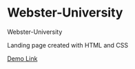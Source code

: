 # Webster-University
Webster-University

Landing page created with HTML and CSS

[Demo Link](https://webstermanyanga.github.io/Webster-University/)
